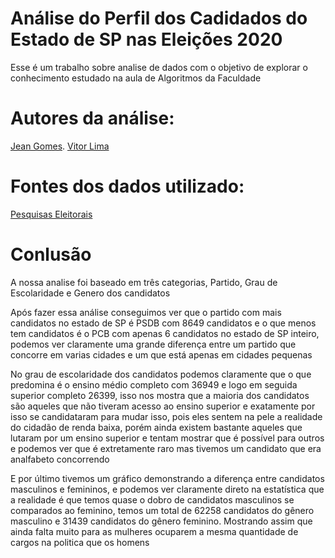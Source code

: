 # Análise do Perfil dos Cadidados do Estado de SP nas Eleições 2020
Esse é um trabalho sobre analise de dados com o objetivo de explorar o conhecimento estudado na aula de Algoritmos da Faculdade

# Autores da análise:
[Jean Gomes](https://github.com/jeangomes3).
[Vitor Lima](https://github.com/VilRL)
# Fontes dos dados utilizado:

[Pesquisas Eleitorais](https://www.tse.jus.br/hotsites/pesquisas-eleitorais/candidatos.html)

# Conlusão
A nossa analise foi baseado em três categorias, Partido, Grau de Escolaridade e Genero dos candidatos

Após fazer essa análise conseguimos ver que o partido com mais candidatos no estado de SP é PSDB com 8649 candidatos e o que menos tem candidatos é o PCB com apenas 6 candidatos no estado de SP inteiro, podemos ver claramente uma grande diferença entre um partido que concorre em varias cidades e um que está apenas em cidades pequenas

No grau de escolaridade dos candidatos podemos claramente que o que predomina é o ensino médio completo com 36949 e logo em seguida superior completo 26399, isso nos mostra que a maioria dos candidatos são aqueles que não tiveram acesso ao ensino superior e exatamente por isso se candidataram para mudar isso, pois eles sentem na pele a realidade do cidadão de renda baixa, porém ainda existem bastante aqueles que lutaram por um ensino superior e tentam mostrar que é possível para outros e podemos ver que é extretamente raro mas tivemos um candidato que era analfabeto concorrendo

E por último tivemos um gráfico demonstrando a diferença entre candidatos masculinos e femininos, e podemos ver claramente direto na estatística que a realidade é que temos quase o dobro de candidatos masculinos se comparados ao feminino, temos um total de 62258 candidatos do gênero masculino e 31439 candidatos do gênero feminino. Mostrando assim que ainda falta muito para as mulheres ocuparem a mesma quantidade de cargos na politica que os homens

